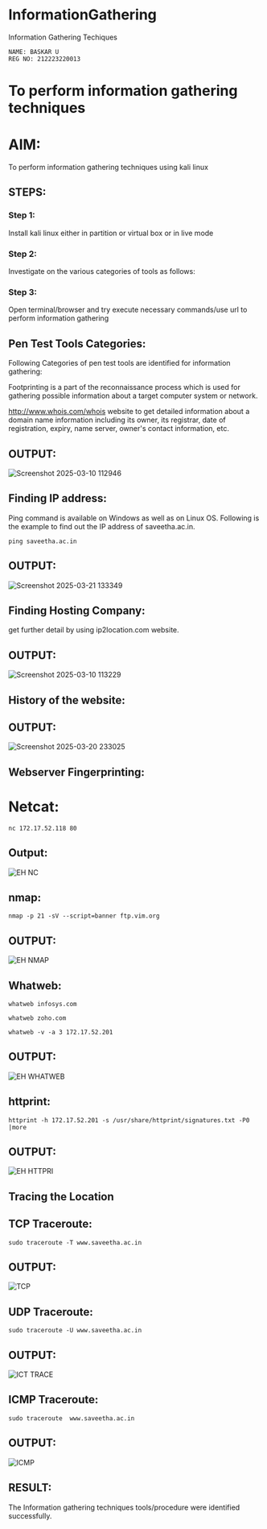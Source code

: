 # InformationGathering
Information Gathering Techiques
```
NAME: BASKAR U
REG NO: 212223220013
```

# To perform information gathering techniques

# AIM:

To perform information gathering techniques using kali linux 

## STEPS:

### Step 1:

Install kali linux either in partition or virtual box or in live mode

### Step 2:

Investigate on the various categories of tools as follows:

### Step 3:
Open terminal/browser and try execute necessary commands/use url to perform information gathering

## Pen Test Tools Categories:
Following Categories of pen test tools are identified for information gathering:

Footprinting is a part of the reconnaissance process which is used for gathering possible information about a target computer system or network.

http://www.whois.com/whois website to get detailed information about a domain name information including its owner, its registrar, date of registration, expiry, name server, owner's contact information, etc.
## OUTPUT:
![Screenshot 2025-03-10 112946](https://github.com/user-attachments/assets/81b65b66-fc98-4775-9c1f-30ab85405ef2)

## Finding IP address:
Ping command is available on Windows as well as on Linux OS. Following is the example to find out the IP address of saveetha.ac.in.
```
ping saveetha.ac.in
```
## OUTPUT:
![Screenshot 2025-03-21 133349](https://github.com/user-attachments/assets/3b21b999-c607-4c7d-a837-5b63bd74e625)

## Finding Hosting Company:
get further detail by using ip2location.com website.
## OUTPUT:
![Screenshot 2025-03-10 113229](https://github.com/user-attachments/assets/1bf728ad-7d82-4768-b31b-eca2b1392eda)

## History of the website:
## OUTPUT:
![Screenshot 2025-03-20 233025](https://github.com/user-attachments/assets/d8088472-3459-46db-bf2f-e2f70ee9bcb1)

## Webserver Fingerprinting:
# Netcat:
```
nc 172.17.52.118 80
```
## Output:
![EH NC](https://github.com/user-attachments/assets/9117f8c5-53ee-4cd5-8838-76fea794eb19)


## nmap:

```nmap -p 21 -sV --script=banner ftp.vim.org```

## OUTPUT:

![EH NMAP](https://github.com/user-attachments/assets/31d2bdec-0367-4d5d-91de-60cd6077a232)


## Whatweb:

```whatweb infosys.com```

```whatweb zoho.com```

```whatweb -v -a 3 172.17.52.201```

## OUTPUT:

![EH WHATWEB](https://github.com/user-attachments/assets/f128617f-7f80-4793-9fd4-297b18b3efad)


## httprint:

```httprint -h 172.17.52.201 -s /usr/share/httprint/signatures.txt -P0 |more```

## OUTPUT:

![EH HTTPRI](https://github.com/user-attachments/assets/3562176e-fbe9-4e07-8fbf-e459e53e2c0e)


## Tracing the Location

## TCP Traceroute:

```sudo traceroute -T www.saveetha.ac.in```

## OUTPUT:
![TCP](https://github.com/user-attachments/assets/95950f17-5009-4ae5-ab13-3c7b5d7ea723)


## UDP Traceroute:

```sudo traceroute -U www.saveetha.ac.in```

## OUTPUT:

![ICT TRACE](https://github.com/user-attachments/assets/0d19a07e-df3b-4a4b-ab02-208c61a1f4d2)


## ICMP Traceroute:

```sudo traceroute  www.saveetha.ac.in```

## OUTPUT:

![ICMP](https://github.com/user-attachments/assets/8f94883a-13c9-47d5-8177-ff91afe422d0)


## RESULT:

The Information gathering techniques tools/procedure were  identified successfully.
